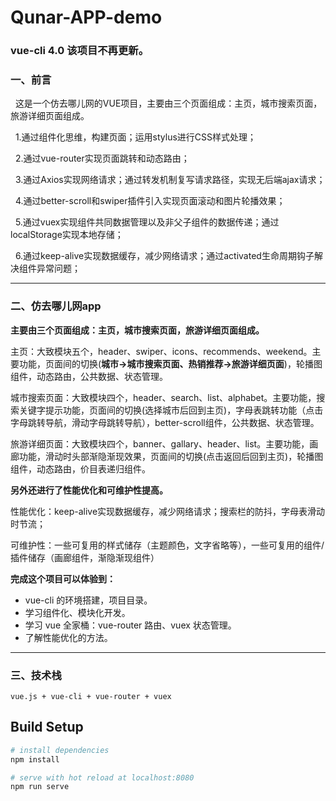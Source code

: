 # Qunar-APP-demo

### vue-cli 4.0 该项目不再更新。

<h3>一、前言</h3>

&nbsp;&nbsp;这是一个仿去哪儿网的VUE项目，主要由三个页面组成：主页，城市搜索页面，旅游详细页面组成。

&nbsp;&nbsp;1.通过组件化思维，构建页面；运用stylus进行CSS样式处理；

&nbsp;&nbsp;2.通过vue-router实现页面跳转和动态路由；

&nbsp;&nbsp;3.通过Axios实现网络请求；通过转发机制复写请求路径，实现无后端ajax请求；

&nbsp;&nbsp;4.通过better-scroll和swiper插件引入实现页面滚动和图片轮播效果；

&nbsp;&nbsp;5.通过vuex实现组件共同数据管理以及非父子组件的数据传递；通过localStorage实现本地存储；

&nbsp;&nbsp;6.通过keep-alive实现数据缓存，减少网络请求；通过activated生命周期钩子解决组件异常问题；

<hr/><h3>二、仿去哪儿网app</h3>

<b>主要由三个页面组成：主页，城市搜索页面，旅游详细页面组成。</b>

主页：大致模块五个，header、swiper、icons、recommends、weekend。主要功能，页面间的切换(<b>城市→城市搜索页面、热销推荐→旅游详细页面</b>)，轮播图组件，动态路由，公共数据、状态管理。

城市搜索页面：大致模块四个，header、search、list、alphabet。主要功能，搜索关键字提示功能，页面间的切换(选择城市后回到主页)，字母表跳转功能（点击字母跳转导航，滑动字母跳转导航），better-scroll组件，公共数据、状态管理。

旅游详细页面：大致模块四个，banner、gallary、header、list。主要功能，画廊功能，滑动时头部渐隐渐现效果，页面间的切换(点击返回后回到主页)，轮播图组件，动态路由，价目表递归组件。

<b>另外还进行了性能优化和可维护性提高。</b>

性能优化：keep-alive实现数据缓存，减少网络请求；搜索栏的防抖，字母表滑动时节流；

可维护性：一些可复用的样式储存（主题颜色，文字省略等），一些可复用的组件/插件储存（画廊组件，渐隐渐现组件）

<b>完成这个项目可以体验到：</b>
	
  - vue-cli 的环境搭建，项目目录。
  - 学习组件化、模块化开发。
  - 学习 vue 全家桶：vue-router 路由、vuex 状态管理。
  - 了解性能优化的方法。
  
<hr/><h3>三、技术栈</h3>

	vue.js + vue-cli + vue-router + vuex 


## Build Setup

``` bash
# install dependencies
npm install

# serve with hot reload at localhost:8080
npm run serve

```
